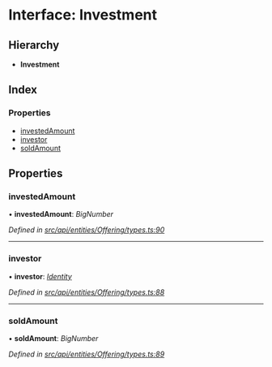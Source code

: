 # Interface: Investment

## Hierarchy

* **Investment**

## Index

### Properties

* [investedAmount](investment.md#investedamount)
* [investor](investment.md#investor)
* [soldAmount](investment.md#soldamount)

## Properties

###  investedAmount

• **investedAmount**: *BigNumber*

*Defined in [src/api/entities/Offering/types.ts:90](https://github.com/PolymathNetwork/polymesh-sdk/blob/31a16a34/src/api/entities/Offering/types.ts#L90)*

___

###  investor

• **investor**: *[Identity](../classes/identity.md)*

*Defined in [src/api/entities/Offering/types.ts:88](https://github.com/PolymathNetwork/polymesh-sdk/blob/31a16a34/src/api/entities/Offering/types.ts#L88)*

___

###  soldAmount

• **soldAmount**: *BigNumber*

*Defined in [src/api/entities/Offering/types.ts:89](https://github.com/PolymathNetwork/polymesh-sdk/blob/31a16a34/src/api/entities/Offering/types.ts#L89)*
